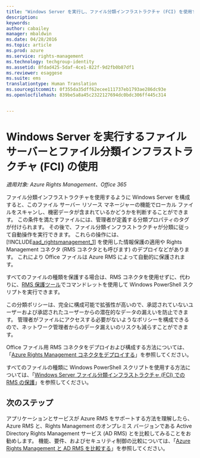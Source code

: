 ```yaml
---
title: "Windows Server を実行し、ファイル分類インフラストラクチャ (FCI) を使用するファイル サーバー | Azure RMS"
description: 
keywords: 
author: cabailey
manager: mbaldwin
ms.date: 04/28/2016
ms.topic: article
ms.prod: azure
ms.service: rights-management
ms.technology: techgroup-identity
ms.assetid: 8fdad425-5daf-4ce1-822f-9d2fb0b87df1
ms.reviewer: esaggese
ms.suite: ems
translationtype: Human Translation
ms.sourcegitcommit: 0f355da35dff62ecee111737eb1793ae286dc93e
ms.openlocfilehash: 839be5a8a45c2322127694dc0bdc306ff445c314


---
```



# Windows Server を実行するファイル サーバーとファイル分類インフラストラクチャ (FCI) の使用

*適用対象: Azure Rights Management、Office 365*


ファイル分類インフラストラクチャを使用するように Windows Server を構成すると、このファイル サーバー リソース マネージャーの機能でローカル ファイルをスキャンし、機密データが含まれているかどうかを判断することができます。 この条件を満たすファイルには、管理者が定義する分類プロパティのタグが付けられます。 その後で、ファイル分類インフラストラクチャが分類に従って自動操作を実行できます。 これらの操作には、[!INCLUDE[aad_rightsmanagement_1](../includes/aad_rightsmanagement_1_md.md)] を使用した情報保護の適用や Rights Management コネクタ (RMS コネクタとも呼びます) のデプロイなどがあります。 これにより Office ファイルは Azure RMS によって自動的に保護されます。

すべてのファイルの種類を保護する場合は、RMS コネクタを使用せずに、代わりに、[RMS 保護ツール](https://www.microsoft.com/en-us/download/details.aspx?id=47256)でコマンドレットを使用して Windows PowerShell スクリプトを実行できます。

この分類ポリシーは、完全に構成可能で拡張性が高いので、承認されていないユーザーおよび承認されたユーザーからの潜在的なデータの漏えいを防止できます。 管理者がファイルにアクセスする必要がないようなポリシーを構成できるので、ネットワーク管理者からのデータ漏えいのリスクも減らすことができます。

Office ファイル用 RMS コネクタをデプロイおよび構成する方法については、「[Azure Rights Management コネクタをデプロイする](../deploy-use/deploy-rms-connector.md)」を参照してください。

すべてのファイルの種類に Windows PowerShell スクリプトを使用する方法については、「[Windows Server ファイル分類インフラストラクチャ &#40;FCI&#41; での RMS の保護](../rms-client/configure-fci.md)」を参照してください。



## 次のステップ
アプリケーションとサービスが Azure RMS をサポートする方法を理解したら、Azure RMS と、Rights Management のオンプレミス バージョンである Active Directory Rights Management サービス (AD RMS) とを比較してみることをお勧めします。 機能、要件、およびセキュリティ制御の比較については、「[Azure Rights Management と AD RMS を比較する](compare-azure-rms-ad-rms.md)」を参照してください。





<!--HONumber=Jun16_HO4-->


